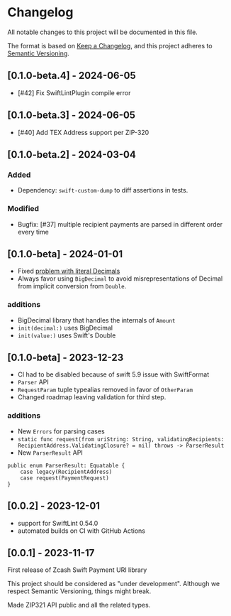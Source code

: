 # Changelog

All notable changes to this project will be documented in this file.

The format is based on [Keep a Changelog](https://keepachangelog.com/en/1.0.0/),
and this project adheres to [Semantic Versioning](https://semver.org/spec/v2.0.0.html).

## [0.1.0-beta.4] - 2024-06-05
- [#42] Fix SwiftLintPlugin compile error

## [0.1.0-beta.3] - 2024-06-05

- [#40] Add TEX Address support per ZIP-320 

## [0.1.0-beta.2] - 2024-03-04
### Added 
- Dependency: `swift-custom-dump` to diff assertions in tests.

### Modified
- Bugfix: [#37] multiple recipient payments are parsed in different order every time 

## [0.1.0-beta] - 2024-01-01
- Fixed [problem with literal Decimals](https://github.com/pacu/zcash-swift-payment-uri/issues/35)
- Always favor using `BigDecimal` to avoid misrepresentations of Decimal from 
implicit conversion from `Double`.

### additions
- BigDecimal library that handles the internals of `Amount`
- `init(decimal:)` uses BigDecimal
- `init(value:)` uses Swift's Double 

## [0.1.0-beta] - 2023-12-23
- CI had to be disabled because of swift 5.9 issue with SwiftFormat
- `Parser` API
- `RequestParam` tuple typealias removed in favor of `OtherParam` 
- Changed roadmap leaving validation for third step.

### additions
- New `Errors` for parsing cases
- `static func request(from uriString: String, validatingRecipients: RecipientAddress.ValidatingClosure? = nil) throws -> ParserResult`
- New `ParserResult` API

```
public enum ParserResult: Equatable {
    case legacy(RecipientAddress)
    case request(PaymentRequest)
}
```

## [0.0.2] - 2023-12-01

- support for SwiftLint 0.54.0
- automated builds on CI with GitHub Actions

## [0.0.1] - 2023-11-17

First release of Zcash Swift Payment URI library

This project should be considered as "under development". Although we respect Semantic
Versioning, things might break.

Made ZIP321 API public and all the related types. 
